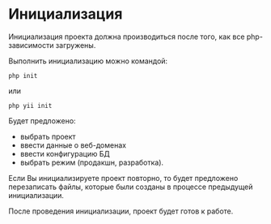 Инициализация
===

Инициализация проекта должна производиться после того, как все php-зависимости загружены.

Выполнить инициализацию можно командой:

```
php init
```

или

	php yii init

Будет предложено:

* выбрать проект
* ввести данные о веб-доменах
* ввести конфигурацию БД
* выбрать режим (продакшн, разработка).

Если Вы инициализируете проект повторно, 
то будет предложено перезаписать файлы, 
которые были созданы в процессе предыдущей инициализации.

После проведения инициализации, проект будет готов к работе.